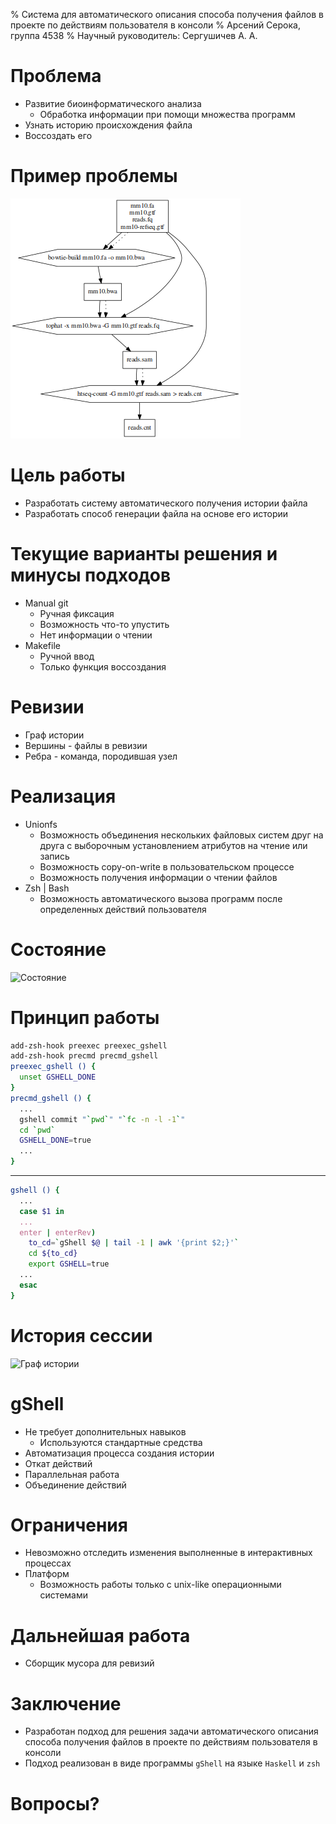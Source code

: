 % Система для автоматического описания способа получения файлов в проекте по действиям пользователя в консоли
% Арсений Серока, группа 4538
% Научный руководитель: Сергушичев А. А.

# Проблема
* Развитие биоинформатического анализа
  * Обработка информации при помощи множества программ
* Узнать историю происхождения файла
* Воссоздать его

# Пример проблемы
![История сессии](images/historytrue.png)

# Цель работы
* Разработать систему автоматического получения истории файла
* Разработать способ генерации файла на основе его истории

# Текущие варианты решения и минусы подходов
* Manual git
    * Ручная фиксация
    * Возможность что-то упустить
    * Нет информации о чтении
* Makefile
    * Ручной ввод
    * Только функция воссоздания

# Ревизии
* Граф истории
* Вершины - файлы в ревизии
* Ребра - команда, породившая узел

# Реализация
* Unionfs
    * Возможность объединения нескольких файловых систем друг на друга с выборочным установлением атрибутов на чтение или запись
    * Возможность copy-on-write в пользовательском процессе
    * Возможность получения информации о чтении файлов
* Zsh | Bash
    * Возможность автоматического вызова программ после определенных действий пользователя 

# Состояние
![Состояние](images/state.png)

# Принцип работы 
```zsh
add-zsh-hook preexec preexec_gshell
add-zsh-hook precmd precmd_gshell
preexec_gshell () {
  unset GSHELL_DONE
}
precmd_gshell () {
  ...
  gshell commit "`pwd`" "`fc -n -l -1`"
  cd `pwd`
  GSHELL_DONE=true
  ...
}
```
---

```zsh
gshell () {
  ...
  case $1 in
  ...
  enter | enterRev)
    to_cd=`gShell $@ | tail -1 | awk '{print $2;}'`
    cd ${to_cd}
    export GSHELL=true
  ...
  esac
}
```

# История сессии
![Граф истории](images/graph.png)

# gShell
* Не требует дополнительных навыков
    * Используются стандартные средства
* Автоматизация процесса создания истории
* Откат действий
* Параллельная работа
* Объединение действий

# Ограничения
* Невозможно отследить изменения выполненные в интерактивных процессах
* Платформ
   * Возможность работы только с unix-like операционными системами

# Дальнейшая работа
* Сборщик мусора для ревизий

# Заключение
* Разработан подход для решения задачи автоматического описания способа получения файлов в проекте по действиям пользователя в консоли
* Подход реализован в виде программы `gShell` на языке `Haskell` и `zsh`

# Вопросы?
